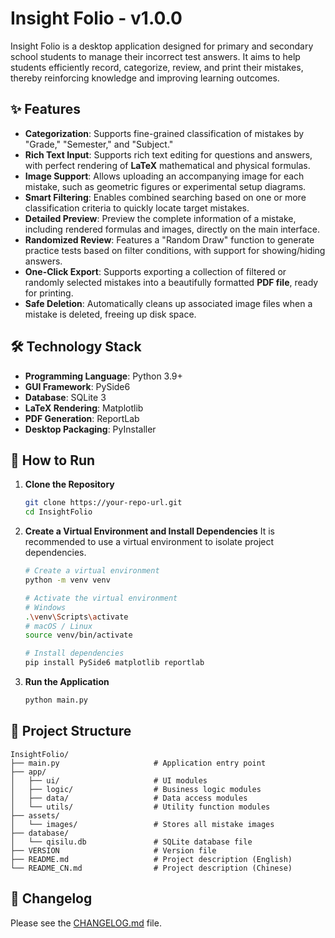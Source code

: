 # Insight Folio - v1.0.0

Insight Folio is a desktop application designed for primary and secondary school students to manage their incorrect test answers. It aims to help students efficiently record, categorize, review, and print their mistakes, thereby reinforcing knowledge and improving learning outcomes.

## ✨ Features

- **Categorization**: Supports fine-grained classification of mistakes by "Grade," "Semester," and "Subject."
- **Rich Text Input**: Supports rich text editing for questions and answers, with perfect rendering of **LaTeX** mathematical and physical formulas.
- **Image Support**: Allows uploading an accompanying image for each mistake, such as geometric figures or experimental setup diagrams.
- **Smart Filtering**: Enables combined searching based on one or more classification criteria to quickly locate target mistakes.
- **Detailed Preview**: Preview the complete information of a mistake, including rendered formulas and images, directly on the main interface.
- **Randomized Review**: Features a "Random Draw" function to generate practice tests based on filter conditions, with support for showing/hiding answers.
- **One-Click Export**: Supports exporting a collection of filtered or randomly selected mistakes into a beautifully formatted **PDF file**, ready for printing.
- **Safe Deletion**: Automatically cleans up associated image files when a mistake is deleted, freeing up disk space.

## 🛠️ Technology Stack

- **Programming Language**: Python 3.9+
- **GUI Framework**: PySide6
- **Database**: SQLite 3
- **LaTeX Rendering**: Matplotlib
- **PDF Generation**: ReportLab
- **Desktop Packaging**: PyInstaller

## 🚀 How to Run

1.  **Clone the Repository**
    ```bash
    git clone https://your-repo-url.git
    cd InsightFolio
    ```

2.  **Create a Virtual Environment and Install Dependencies**
    It is recommended to use a virtual environment to isolate project dependencies.
    ```bash
    # Create a virtual environment
    python -m venv venv

    # Activate the virtual environment
    # Windows
    .\venv\Scripts\activate
    # macOS / Linux
    source venv/bin/activate

    # Install dependencies
    pip install PySide6 matplotlib reportlab
    ```

3.  **Run the Application**
    ```bash
    python main.py
    ```

## 📂 Project Structure

```
InsightFolio/
├── main.py                     # Application entry point
├── app/
│   ├── ui/                     # UI modules
│   ├── logic/                  # Business logic modules
│   ├── data/                   # Data access modules
│   └── utils/                  # Utility function modules
├── assets/
│   └── images/                 # Stores all mistake images
├── database/
│   └── qisilu.db               # SQLite database file
├── VERSION                     # Version file
├── README.md                   # Project description (English)
└── README_CN.md                # Project description (Chinese)
```

## 📝 Changelog

Please see the [CHANGELOG.md](CHANGELOG.md) file.